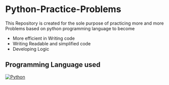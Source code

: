 # Python-Practice-Problems
This Repository is created for the sole purpose of practicing more and more Problems based on python programming language to become 
- More efficient in Writing code
- Writing Readable and simplified code
- Developing Logic

## Programming Language used
[![Python](https://img.shields.io/badge/Python-3.9-brightgreen)](https://www.python.org/)

